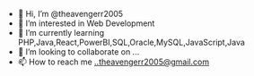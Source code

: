 - 👋 Hi, I’m @theavengerr2005
- 👀 I’m interested in Web Development
- 🌱 I’m currently learning PHP,Java,React,PowerBI,SQL,Oracle,MySQL,JavaScript,Java
- 💞️ I’m looking to collaborate on ...
- 📫 How to reach me ..theavengerr2005@gmail.com

<!---
theavengerr2005/theavengerr2005 is a ✨ special ✨ repository because its `README.md` (this file) appears on your GitHub profile.
You can click the Preview link to take a look at your changes.
--->
